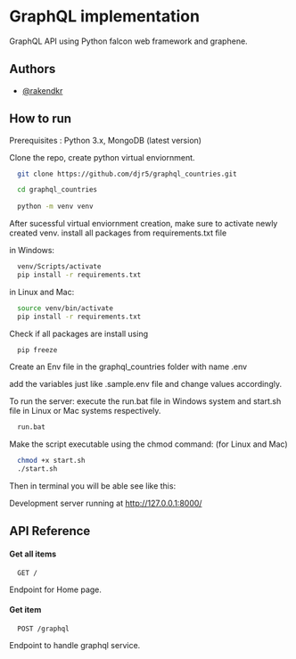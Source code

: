 
# GraphQL implementation 

GraphQL API using Python falcon web framework and graphene.


## Authors

- [@rakendkr](https://github.com/djr5)


## How to run

Prerequisites : Python 3.x, MongoDB (latest version)

Clone the repo, create python virtual enviornment.

```bash
  git clone https://github.com/djr5/graphql_countries.git

  cd graphql_countries
  
  python -m venv venv
```
After sucessful virtual enviornment creation, make sure to activate newly created venv. install all packages from requirements.txt file

in Windows:
```bash
  venv/Scripts/activate
  pip install -r requirements.txt
```

in Linux and Mac:
```bash
  source venv/bin/activate
  pip install -r requirements.txt
```

Check if all packages are install using

```bash
  pip freeze
```

Create an Env file in the graphql_countries folder with name .env

add the variables just like .sample.env file and change values accordingly.


To run the server: 
execute the run.bat file in Windows system and start.sh file in Linux or Mac systems respectively.

```bash
  run.bat
```

Make the script executable using the chmod command: (for Linux and Mac)

```bash
  chmod +x start.sh
  ./start.sh
```
Then in terminal you will be able see like this:

Development server running at http://127.0.0.1:8000/
## API Reference

#### Get all items

```http
  GET /
```
Endpoint for Home page.

#### Get item

```http
  POST /graphql
```
Endpoint to handle graphql service.



